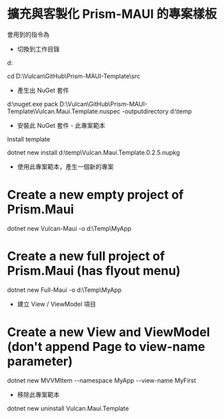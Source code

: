 # 擴充與客製化 Prism-MAUI 的專案樣板

會用到的指令為

* 切換到工作目錄

d:

cd D:\Vulcan\GitHub\Prism-MAUI-Template\src

* 產生出 NuGet 套件

d:\nuget.exe pack D:\Vulcan\GitHub\Prism-MAUI-Template\Vulcan.Maui.Template.nuspec -outputdirectory d:\temp

* 安裝此 NuGet 套件 - 此專案範本

Install template

dotnet new install d:\temp\Vulcan.Maui.Template.0.2.5.nupkg

* 使用此專案範本，產生一個新的專案

# Create a new empty project of Prism.Maui

dotnet new Vulcan-Maui -o d:\Temp\MyApp

# Create a new full project of Prism.Maui (has flyout menu)

dotnet new Full-Maui -o d:\Temp\MyApp

* 建立 View / ViewModel 項目

# Create a new View and ViewModel (don't append Page to view-name parameter)

dotnet new MVVMItem  --namespace MyApp --view-name MyFirst

* 移除此專案範本

dotnet new uninstall Vulcan.Maui.Template
